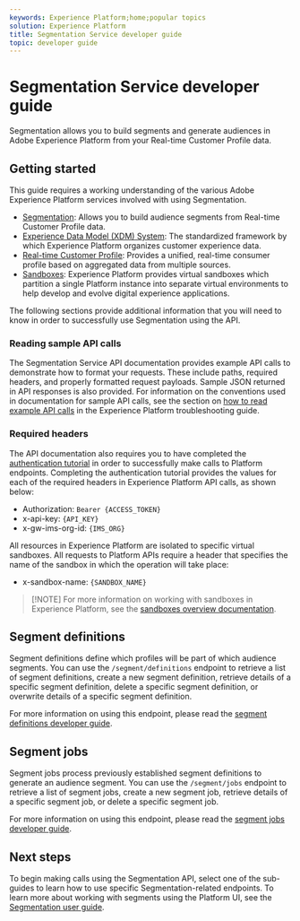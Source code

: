 ```yaml
---
keywords: Experience Platform;home;popular topics
solution: Experience Platform
title: Segmentation Service developer guide
topic: developer guide
---
```


# Segmentation Service developer guide

Segmentation allows you to build segments and generate audiences in Adobe Experience Platform from your Real-time Customer Profile data.

## Getting started

This guide requires a working understanding of the various Adobe Experience Platform services involved with using Segmentation.

- [Segmentation](../home.md): Allows you to build audience segments from Real-time Customer Profile data.
- [Experience Data Model (XDM) System](../../xdm/home.md): The standardized framework by which Experience Platform organizes customer experience data.
- [Real-time Customer Profile](../../profile/home.md): Provides a unified, real-time consumer profile based on aggregated data from multiple sources.
- [Sandboxes](../../sandboxes/home.md): Experience Platform provides virtual sandboxes which partition a single Platform instance into separate virtual environments to help develop and evolve digital experience applications.

The following sections provide additional information that you will need to know in order to successfully use Segmentation using the API.

### Reading sample API calls

The Segmentation Service API documentation provides example API calls to demonstrate how to format your requests. These include paths, required headers, and properly formatted request payloads. Sample JSON returned in API responses is also provided. For information on the conventions used in documentation for sample API calls, see the section on [how to read example API calls](../../landing/troubleshooting.md#how-do-i-format-an-api-request) in the Experience Platform troubleshooting guide.

### Required headers

The API documentation also requires you to have completed the [authentication tutorial](../../tutorials/authentication.md) in order to successfully make calls to Platform endpoints. Completing the authentication tutorial provides the values for each of the required headers in Experience Platform API calls, as shown below:

- Authorization: `Bearer {ACCESS_TOKEN}`
- x-api-key: `{API_KEY}`
- x-gw-ims-org-id: `{IMS_ORG}`

All resources in Experience Platform are isolated to specific virtual sandboxes. All requests to Platform APIs require a header that specifies the name of the sandbox in which the operation will take place:

- x-sandbox-name: `{SANDBOX_NAME}`
  
>[!NOTE] For more information on working with sandboxes in Experience Platform, see the [sandboxes overview documentation](../../sandboxes/home.md).

<!-- ## Estimates

Estimates provides statistical information for a segment definition, such as projected audience size and confidence interval. You can use the `/estimate` endpoint to view an estimate of a segment definition. 

For more information on using this endpoint, please read the [estimates developer guide](./estimates.md). 

## Export jobs

Export jobs are asynchronous processes that are used to persist audience segment members to datasets. You can use the `/export/jobs` endpoint to retrieve all export jobs, create a new export job, retrieve details of a specific export job, or cancel a specific export job.

For more information on using this endpoint, please read the [export jobs developer guide](./export-jobs.md).

## Previews

Previews provide a paginated list of qualifying profiles for a segment definition, allowing you to compare the results against what you expect. You can use the `/preview` endpoint to create a new preview job, look up results of a specific preview job, or delete a specific preview job.

For more information on using this endpoint, please read the [previews developer guide](./previews.md).

## PQL conversions

Profile Query Language (PQL) conversions allows you to convert your formatting between `pql/text` and `pql/json`. You can do this by using the `/segment/conversion` endpoint.

For more information on using this endpoint, please read the [PQL conversions developer guide](./pql-conversions.md).

## Schedules

Schedules are a tool that can be used to automatically run export jobs once a day. You can use the `/config/schedules` endpoint to retrieve a list of schedules, create a new schedule, retrieve details of a specific schedule, update a specific schedule, or delete a specific schedule. 

For more information on using this endpoint, please read the [schedules developer guide](./schedules.md). -->

## Segment definitions

Segment definitions define which profiles will be part of which audience segments. You can use the `/segment/definitions` endpoint to retrieve a list of segment definitions, create a new segment definition, retrieve details of a specific segment definition, delete a specific segment definition, or overwrite details of a specific segment definition.

For more information on using this endpoint, please read the [segment definitions developer guide](./segment-definitions.md). 

## Segment jobs

Segment jobs process previously established segment definitions to generate an audience segment. You can use the `/segment/jobs` endpoint to retrieve a list of segment jobs, create a new segment job, retrieve details of a specific segment job, or delete a specific segment job.

For more information on using this endpoint, please read the [segment jobs developer guide](./segment-jobs.md).

## Next steps

To begin making calls using the Segmentation API, select one of the sub-guides to learn how to use specific Segmentation-related endpoints. To learn more about working with segments using the Platform UI, see the [Segmentation user guide](../ui/overview.md).